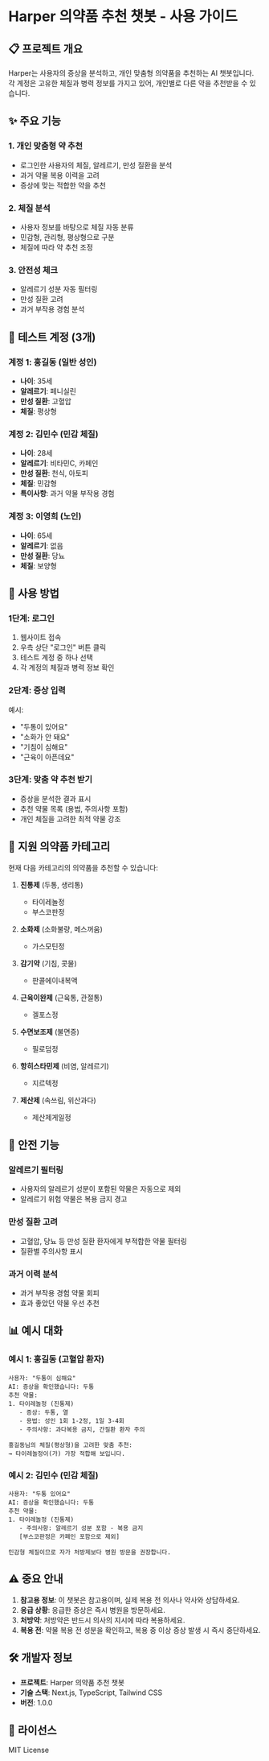 # Harper 의약품 추천 챗봇 - 사용 가이드

## 📋 프로젝트 개요

Harper는 사용자의 증상을 분석하고, 개인 맞춤형 의약품을 추천하는 AI 챗봇입니다.
각 계정은 고유한 체질과 병력 정보를 가지고 있어, 개인별로 다른 약을 추천받을 수 있습니다.

## ✨ 주요 기능

### 1. 개인 맞춤형 약 추천
- 로그인한 사용자의 체질, 알레르기, 만성 질환을 분석
- 과거 약물 복용 이력을 고려
- 증상에 맞는 적합한 약을 추천

### 2. 체질 분석
- 사용자 정보를 바탕으로 체질 자동 분류
- 민감형, 관리형, 평상형으로 구분
- 체질에 따라 약 추천 조정

### 3. 안전성 체크
- 알레르기 성분 자동 필터링
- 만성 질환 고려
- 과거 부작용 경험 분석

## 👥 테스트 계정 (3개)

### 계정 1: 홍길동 (일반 성인)
- **나이**: 35세
- **알레르기**: 페니실린
- **만성 질환**: 고혈압
- **체질**: 평상형

### 계정 2: 김민수 (민감 체질)
- **나이**: 28세
- **알레르기**: 비타민C, 카페인
- **만성 질환**: 천식, 아토피
- **체질**: 민감형
- **특이사항**: 과거 약물 부작용 경험

### 계정 3: 이영희 (노인)
- **나이**: 65세
- **알레르기**: 없음
- **만성 질환**: 당뇨
- **체질**: 보양형

## 🚀 사용 방법

### 1단계: 로그인
1. 웹사이트 접속
2. 우측 상단 "로그인" 버튼 클릭
3. 테스트 계정 중 하나 선택
4. 각 계정의 체질과 병력 정보 확인

### 2단계: 증상 입력
예시:
- "두통이 있어요"
- "소화가 안 돼요"
- "기침이 심해요"
- "근육이 아픈데요"

### 3단계: 맞춤 약 추천 받기
- 증상을 분석한 결과 표시
- 추천 약물 목록 (용법, 주의사항 포함)
- 개인 체질을 고려한 최적 약물 강조

## 💊 지원 의약품 카테고리

현재 다음 카테고리의 의약품을 추천할 수 있습니다:

1. **진통제** (두통, 생리통)
   - 타이레놀정
   - 부스코판정

2. **소화제** (소화불량, 메스꺼움)
   - 가스모틴정

3. **감기약** (기침, 콧물)
   - 판콜에이내복액

4. **근육이완제** (근육통, 관절통)
   - 겔포스정

5. **수면보조제** (불면증)
   - 필로덤정

6. **항히스타민제** (비염, 알레르기)
   - 지르텍정

7. **제산제** (속쓰림, 위산과다)
   - 제산제게일정

## 🔐 안전 기능

### 알레르기 필터링
- 사용자의 알레르기 성분이 포함된 약물은 자동으로 제외
- 알레르기 위험 약물은 복용 금지 경고

### 만성 질환 고려
- 고혈압, 당뇨 등 만성 질환 환자에게 부적합한 약물 필터링
- 질환별 주의사항 표시

### 과거 이력 분석
- 과거 부작용 경험 약물 회피
- 효과 좋았던 약물 우선 추천

## 📊 예시 대화

### 예시 1: 홍길동 (고혈압 환자)
```
사용자: "두통이 심해요"
AI: 증상을 확인했습니다: 두통
추천 약물:
1. 타이레놀정 (진통제)
   - 증상: 두통, 열
   - 용법: 성인 1회 1-2정, 1일 3-4회
   - 주의사항: 과다복용 금지, 간질환 환자 주의

홍길동님의 체질(평상형)을 고려한 맞춤 추천:
→ 타이레놀정이(가) 가장 적합해 보입니다.
```

### 예시 2: 김민수 (민감 체질)
```
사용자: "두통 있어요"
AI: 증상을 확인했습니다: 두통
추천 약물:
1. 타이레놀정 (진통제)
   - 주의사항: 알레르기 성분 포함 - 복용 금지
   [부스코판정은 카페인 포함으로 제외]

민감형 체질이므로 자가 처방제보다 병원 방문을 권장합니다.
```

## ⚠️ 중요 안내

1. **참고용 정보**: 이 챗봇은 참고용이며, 실제 복용 전 의사나 약사와 상담하세요.
2. **응급 상황**: 응급한 증상은 즉시 병원을 방문하세요.
3. **처방약**: 처방약은 반드시 의사의 지시에 따라 복용하세요.
4. **복용 전**: 약물 복용 전 성분을 확인하고, 복용 중 이상 증상 발생 시 즉시 중단하세요.

## 🛠️ 개발자 정보

- **프로젝트**: Harper 의약품 추천 챗봇
- **기술 스택**: Next.js, TypeScript, Tailwind CSS
- **버전**: 1.0.0

## 📝 라이선스

MIT License




